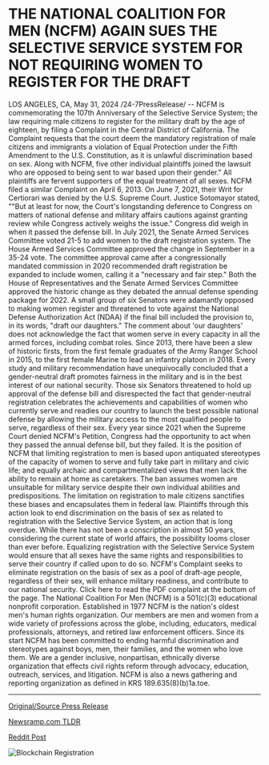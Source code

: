 # THE NATIONAL COALITION FOR MEN (NCFM) AGAIN SUES THE SELECTIVE SERVICE SYSTEM FOR NOT REQUIRING WOMEN TO REGISTER FOR THE DRAFT

LOS ANGELES, CA, May 31, 2024 /24-7PressRelease/ -- NCFM is commemorating the 107th Anniversary of the Selective Service System; the law requiring male citizens to register for the military draft by the age of eighteen, by filing a Complaint in the Central District of California.   The Complaint requests that the court deem the mandatory registration of male citizens and immigrants a violation of Equal Protection under the Fifth Amendment to the U.S. Constitution, as it is unlawful discrimination based on sex.  Along with NCFM, five other individual plaintiffs joined the lawsuit who are opposed to being sent to war based upon their gender."   All plaintiffs are fervent supporters of the equal treatment of all sexes.  NCFM filed a similar Complaint on April 6, 2013. On June 7, 2021, their Writ for Certiorari was denied by the U.S. Supreme Court. Justice Sotomayor stated, ""But at least for now, the Court's longstanding deference to Congress on matters of national defense and military affairs cautions against granting review while Congress actively weighs the issue."  Congress did weigh in when it passed the defense bill. In July 2021, the Senate Armed Services Committee voted 21-5 to add women to the draft registration system. The House Armed Services Committee approved the change in September in a 35-24 vote. The committee approval came after a congressionally mandated commission in 2020 recommended draft registration be expanded to include women, calling it a "necessary and fair step." Both the House of Representatives and the Senate Armed Services Committee approved the historic change as they debated the annual defense spending package for 2022.  A small group of six Senators were adamantly opposed to making women register and threatened to vote against the National Defense Authorization Act (NDAA) if the final bill included the provision to, in its words, "draft our daughters."  The comment about 'our daughters' does not acknowledge the fact that women serve in every capacity in all the armed forces, including combat roles.   Since 2013, there have been a slew of historic firsts, from the first female graduates of the Army Ranger School in 2015, to the first female Marine to lead an infantry platoon in 2018.  Every study and military recommendation have unequivocally concluded that a gender-neutral draft promotes fairness in the military and is in the best interest of our national security.  Those six Senators threatened to hold up approval of the defense bill and disrespected the fact that gender-neutral registration celebrates the achievements and capabilities of women who currently serve and readies our country to launch the best possible national defense by allowing the military access to the most qualified people to serve, regardless of their sex.   Every year since 2021 when the Supreme Court denied NCFM's Petition, Congress had the opportunity to act when they passed the annual defense bill, but they failed.  It is the position of NCFM that limiting registration to men is based upon antiquated stereotypes of the capacity of women to serve and fully take part in military and civic life; and equally archaic and compartmentalized views that men lack the ability to remain at home as caretakers.   The ban assumes women are unsuitable for military service despite their own individual abilities and predispositions. The limitation on registration to male citizens sanctifies these biases and encapsulates them in federal law.  Plaintiffs through this action look to end discrimination on the basis of sex as related to registration with the Selective Service System, an action that is long overdue.  While there has not been a conscription in almost 50 years, considering the current state of world affairs, the possibility looms closer than ever before.   Equalizing registration with the Selective Service System would ensure that all sexes have the same rights and responsibilities to serve their country if called upon to do so.  NCFM's Complaint seeks to eliminate registration on the basis of sex as a pool of draft-age people, regardless of their sex, will enhance military readiness, and contribute to our national security.  Click here to read the PDF complaint at the bottom of the page.  The National Coalition For Men (NCFM) is a 501(c)(3) educational nonprofit corporation. Established in 1977 NCFM is the nation's oldest men's human rights organization. Our members are men and women from a wide variety of professions across the globe, including, educators, medical professionals, attorneys, and retired law enforcement officers. Since its start NCFM has been committed to ending harmful discrimination and stereotypes against boys, men, their families, and the women who love them. We are a gender inclusive, nonpartisan, ethnically diverse organization that effects civil rights reform through advocacy, education, outreach, services, and litigation. NCFM is also a news gathering and reporting organization as defined in KRS 189.635(8)(b)1a.toe. 

---

[Original/Source Press Release](https://www.24-7pressrelease.com/press-release/511310/the-national-coalition-for-men-ncfm-again-sues-the-selective-service-system-for-not-requiring-women-to-register-for-the-draft)
                    

[Newsramp.com TLDR](None) 



[Reddit Post](https://www.reddit.com/r/newsramp/comments/1d4pole/ncfm_challenges_mandatory_male_draft_registration/) 



![Blockchain Registration](https://cdn.newsramp.app/24-7PressRelease/qrcode/245/31/healJ1F2.webp)